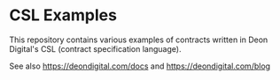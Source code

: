 # CSL Examples

This repository contains various examples of contracts written in Deon Digital's CSL (contract specification language).  

See also https://deondigital.com/docs and https://deondigital.com/blog
